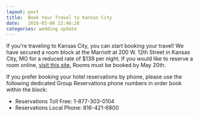 ```yaml
---
layout: post
title:  Book Your Travel to Kansas City
date:   2016-03-06 22:46:26
categories: wedding update
---
```


If you're traveling to Kansas City, you can start booking your travel! We have secured a room block at the Marriott at 200 W. 12th Street in Kansas City, MO for a reduced rate of $139 per night. If you would like to reserve a room online, [visit this site.](https://resweb.passkey.com/Resweb.do?mode=welcome_ei_new&eventID=14768875) Rooms must be booked by May 20th. 

If you prefer booking your hotel reservations by phone, please use the following dedicated Group Reservations phone numbers in order book within the block:

- Reservations Toll Free: 1-877-303-0104
- Reservations Local Phone: 816-421-6800